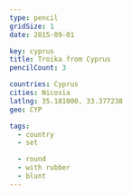 ```yaml
---
type: pencil
gridSize: 1
date: 2015-09-01

key: cyprus
title: Troika from Cyprus
pencilCount: 3

countries: Cyprus
cities: Nicosia
latlng: 35.181000, 33.377238
geo: CYP

tags:
  - country
  - set

  - round
  - with rubber
  - blunt
---
```

